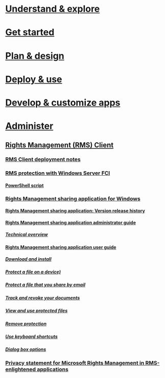 # [Understand & explore](/rights-management/understand-explore/azure-rights-management)
# [Get started](/rights-management/get-started/requirements-for-azure-rights-management)
# [Plan & design](/rights-management/plan-design/azure-rights-management-deployment-roadmap)
# [Deploy & use](/rights-management/deploy-use/activating-azure-rights-management)
# [Develop & customize apps](/rights-management/develop/developers-guide)
# [Administer](/rights-management/administer/administering-azure-rights-management-with-powershell)
## [Rights Management (RMS) Client](./rights-management-rms-client.md)
### [RMS Client deployment notes](./rms-client-deployment-notes.md)
### [RMS protection with Windows Server FCI](./rms-protection-with-windows-server-file-classification-infrastructure-fci.md)
#### [PowerShell script](./rms-protection-script-fci.md)
### [Rights Management sharing application for Windows](./rights-management-sharing-application-for-windows.md)
#### [Rights Management sharing application: Version release history](./rights-management-sharing-application-version-release-history.md)
#### [Rights Management sharing application administrator guide](./rights-management-sharing-application-administrator-guide.md)
##### [Technical overview](rights-management-sharing-application-administrator-guide-technical-overview.md)
#### [Rights Management sharing application user guide](./rights-management-sharing-application-user-guide.md)
##### [Download and install](./download-and-install-the-rights-management-sharing-application.md)
##### [Protect a file on a device)](./protect-a-file-on-a-device-protect-in-place-by-using-the-rights-management-sharing-application.md)
##### [Protect a file that you share by email](./protect-a-file-that-you-share-by-email-by-using-the-rights-management-sharing-application.md)
##### [Track and revoke your documents](./track-and-revoke-your-documents-when-you-use-the-rms-sharing-application.md)
##### [View and use protected files](./view-and-use-files-that-have-been-protected-by-rights-management.md)
##### [Remove protection](./remove-protection-from-a-file-by-using-the-rights-management-sharing-application.md)
##### [Use keyboard shortcuts](./use-keyboard-shortcuts-in-the-rights-management-sharing-application.md)
##### [Dialog box options](./dialog-box-options-for-the-rights-management-sharing-application.md)
### [Privacy statement for Microsoft Rights Management in RMS-enlightened applications](./privacy-statement-for-microsoft-rights-management-in-rms-enlightened-applications.md)
